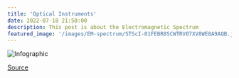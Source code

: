 ```yaml
---
title: 'Optical Instruments'
date: 2022-07-18 21:50:00
description: This post is about the Electromagnetic Spectrum
featured_image: '/images/EM-spectrum/STScI-01FEBR8SCWTRV07XV8WE8A9AQB.jpg'
---
```


![Infographic](/site/images/EM-spectrum/STScI-01FEBR8SCWTRV07XV8WE8A9AQB.jpg)

[Source](https://webbtelescope.org/contents/media/images/01FEBQTM8Y4FESTQ4N2AFQDBXH)
